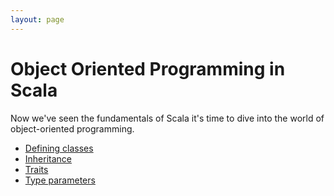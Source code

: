 ```yaml
---
layout: page
---
```


# Object Oriented Programming in Scala

Now we've seen the fundamentals of Scala it's time to dive into the world of object-oriented programming.

- [Defining classes](defining.html)
- [Inheritance](inheritance.html)
- [Traits](traits.html)
- [Type parameters](type-parameters.html)
